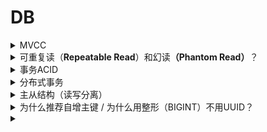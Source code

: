 # DB

<details>

<summary>MVCC</summary>



</details>

<details>

<summary>可重复读（<strong>Repeatable Read</strong>）和幻读<strong>（Phantom Read）</strong>？</summary>

可重复读：事务内**多次读取同一数据**的结果一致（即使其他事务已修改并提交）

* **MVCC机制**：事务首次读时生成**ReadView**，后续读沿用该视图。但快照读无法阻止其他事务插入新数据，所以不能解决幻读

幻读：事务内**两次相同条件查询**，结果集行数不同（侧重<mark style="color:red;">结果集</mark>变化）

* 使用临键锁：行锁+间隙锁（左开右闭）+ MVCC解决幻读
* 查询为for update，需要有索引，否则间隙锁会失效，降级为表锁；如果索引有唯一属性，InnoDB会优化为行锁

</details>

<details>

<summary>事务ACID</summary>

<table><thead><tr><th width="119.33331298828125">ACID</th><th>Desc</th><th>实现</th></tr></thead><tbody><tr><td>Ａ，原子性</td><td>事务全做或者全不做</td><td>Undo Log，记录回滚信息</td></tr><tr><td>C，一致性</td><td>在事务开始前和事务结束后，数据库的完整性约束没有被破坏（回滚后回到初始化的状态）</td><td>主键/外键约束、触发器、应用层校验</td></tr><tr><td>I，隔离性</td><td>并发事务互不干扰</td><td>临键锁 + MVCC</td></tr><tr><td>D，持久性</td><td>提交后数据永久保存</td><td>Buffer Pool + Redo Log</td></tr></tbody></table>

</details>

<details>

<summary>分布式事务</summary>

1. 两段式 / 三段式提交

</details>

<details>

<summary>主从结构（读写分离）</summary>

将读操作（SELECT）和写操作（INSERT/UPDATE/DELETE）分散到不同的服务器节点

* 写节点（Master）：处理所有数据变更操作，保证数据强一致性
* 读节点（Slave/Replica）：提供数据查询服务，支持横向扩展



为什么要读写分离？

1. 性能瓶颈：负载均衡，读性能可随从库数量线性扩展
2. 单点故障：主库宕机时，从库可快速提升为新主库
3. 资源隔离：避免核心流程受到影响
4. 数据安全：从库作为主库备份
5. 成本优化：从库可以使用低配服务器



如何进行主从复制？

1. 基于语句的复制：Binlog，执行相同SQL
2. 基于行的复制：将改变的内容（数据本身）进行复制

</details>

<details>

<summary>为什么推荐自增主键 / 为什么用整形（BIGINT）不用UUID？</summary>

1. 无序数据必须分裂页
   1. 分裂时阻塞写入（锁页）：分配新页 -> 移动部分数据 -> 更新父节点指针
   2. 增加碎片：页利用率下降，查询性能下降
   3. 随机I/O增多
2. 自增主键
   1. 顺序写入：新数据总是追加到B+树最右侧，避免分裂（级联分裂）
   2. B+数高度更低，范围查询更快
   3. 缓存友好：连续主键提升缓冲池命中率
   4. 空间紧凑：页填充率通常更高（页填充率15/16，当页剩余空间<1/16时触发分裂机制）

UUID占用空间更多（16字节），BigINT（8字节）

</details>

<details>

<summary></summary>



</details>

